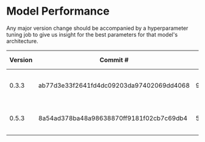 # Model Performance

Any major version change should be accompanied by a hyperparameter tuning job to give us insight for the best parameters
 for that model's architecture.

| Version | Commit # | Accuracy (loss) | dropout_rate | epochs | num_layers | prediction_length | link |
|---|---|---|---|---|---|---|---|
| 0.3.3 | ab77d3e33f2641fd4dc09203da97402069dd4068 | 9867.0594 | 0.02688249593944054 | 6 | 4 | 13 | https://console.aws.amazon.com/sagemaker/home?region=us-east-1#/hyper-tuning-jobs/mxnet-training-200414-0823?region=us-east-1&tab=bestTrainingJob |
| 0.5.3 | 8a54ad378ba48a98638870ff9181f02cb7c69db4 | 56489.1328 | 0.1844849452340674 | 30 | 6 | 15 | https://us-east-2.console.aws.amazon.com/sagemaker/home?region=us-east-2#/hyper-tuning-jobs/mxnet-training-210326-1446?tab=bestTrainingJob |
